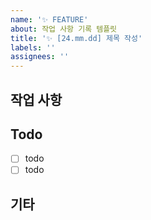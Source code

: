 ```yaml
---
name: '✨ FEATURE'
about: 작업 사항 기록 템플릿
title: '✨ [24.mm.dd] 제목 작성'
labels: ''
assignees: ''
---
```


<!--
✅ labels와 assignees를 연결해주세요.
✅ 작업이 완료된 뒤, projects, milestones, developments를 연결해주세요. -->

## 작업 사항

<!--  작업 사항(구현할 내용)에 대한 설명을 작성해주세요. 전반적인 내용을 작성하고 세부사항은 Todo로 작성해주세요. -->

## Todo

- [ ] todo
- [ ] todo

## 기타

<!-- 필요한 경우 작성, 작업 과정에서 추가로 발견, 생성된 이슈의 경우, 해당 이슈의 게시물을 번호와 함께 연결해 주세요. -->
